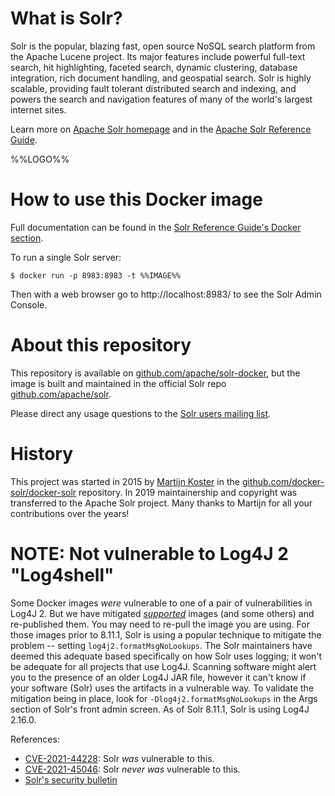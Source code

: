 # What is Solr?

Solr is the popular, blazing fast, open source NoSQL search platform from the Apache Lucene project. Its major features include powerful full-text search, hit highlighting, faceted search, dynamic clustering, database integration, rich document handling, and geospatial search. Solr is highly scalable, providing fault tolerant distributed search and indexing, and powers the search and navigation features of many of the world's largest internet sites.

Learn more on [Apache Solr homepage](http://solr.apache.org/) and in the [Apache Solr Reference Guide](https://solr.apache.org/guide/).

%%LOGO%%

# How to use this Docker image

Full documentation can be found in the [Solr Reference Guide's Docker section](https://solr.apache.org/guide/solr/latest/deployment-guide/solr-in-docker.html).

To run a single Solr server:

```console
$ docker run -p 8983:8983 -t %%IMAGE%%
```

Then with a web browser go to http://localhost:8983/ to see the Solr Admin Console.

# About this repository

This repository is available on [github.com/apache/solr-docker](https://github.com/apache/solr-docker), but the image is built and maintained in the official Solr repo [github.com/apache/solr](https://github.com/apache/solr).

Please direct any usage questions to the [Solr users mailing list](https://solr.apache.org/community.html#mailing-lists-chat).

# History

This project was started in 2015 by [Martijn Koster](https://github.com/makuk66) in the [github.com/docker-solr/docker-solr](https://github.com/docker-solr/docker-solr) repository. In 2019 maintainership and copyright was transferred to the Apache Solr project. Many thanks to Martijn for all your contributions over the years!

# NOTE: Not vulnerable to Log4J 2 "Log4shell"

Some Docker images *were* vulnerable to one of a pair of vulnerabilities in Log4J 2. But we have mitigated *[supported](https://hub.docker.com/_/solr?tab=tags)* images (and some others) and re-published them. You may need to re-pull the image you are using. For those images prior to 8.11.1, Solr is using a popular technique to mitigate the problem -- setting `log4j2.formatMsgNoLookups`. The Solr maintainers have deemed this adequate based specifically on how Solr uses logging; it won't be adequate for all projects that use Log4J. Scanning software might alert you to the presence of an older Log4J JAR file, however it can't know if your software (Solr) uses the artifacts in a vulnerable way. To validate the mitigation being in place, look for `-Dlog4j2.formatMsgNoLookups` in the Args section of Solr's front admin screen. As of Solr 8.11.1, Solr is using Log4J 2.16.0.

References:

-	[CVE-2021-44228](https://nvd.nist.gov/vuln/detail/CVE-2021-44228): Solr *was* vulnerable to this.
-	[CVE-2021-45046](https://nvd.nist.gov/vuln/detail/CVE-2021-45046): Solr *never was* vulnerable to this.
-	[Solr's security bulletin](https://solr.apache.org/security.html#apache-solr-affected-by-apache-log4j-cve-2021-44228)
